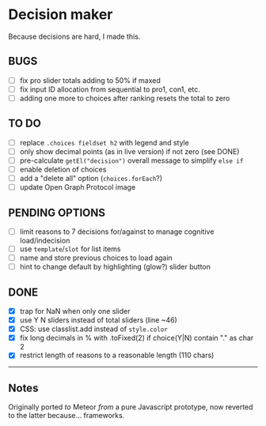 # Decision maker

Because decisions are hard, I made this.

## BUGS

- [ ] fix pro slider totals adding to 50% if maxed
- [ ] fix input ID allocation from sequential to pro1, con1, etc.
- [ ] adding one more to choices after ranking resets the total to zero

## TO DO

- [ ] replace `.choices fieldset h2` with legend and style
- [ ] only show decimal points (as in live version) if not zero (see DONE)
- [ ] pre-calculate `getEl("decision")` overall message to simplify `else if`
- [ ] enable deletion of choices
- [ ] add a "delete all" option (`choices.forEach`?)
- [ ] update Open Graph Protocol image

## PENDING OPTIONS

- [ ] limit reasons to 7 decisions for/against to manage cognitive load/indecision
- [ ] use `template`/`slot` for list items
- [ ] name and store previous choices to load again
- [ ] hint to change default by highlighting (glow?) slider button

## DONE

- [x] trap for NaN when only one slider
- [x] use Y N sliders instead of total sliders (line ~46)
- [x] CSS: use classlist.add instead of `style.color`
- [x] fix long decimals in % with .toFixed(2) if choice(Y|N) contain "." as char 2
- [x] restrict length of reasons to a reasonable length (110 chars)

<!-- ## Greame’s suggestion

For the model, remove "for" and "against" to simplify. Just take the average or the weighted average if you add weights (0.0 - 1.0). For the interface, address each individual item in isolation to allow for a clear focus. You can present the summary on a separate page to avoid distraction. All handled via localstorage or similar. -->

---

## Notes

Originally ported *to* Meteor *from* a pure Javascript prototype, now reverted to the latter because… frameworks.
